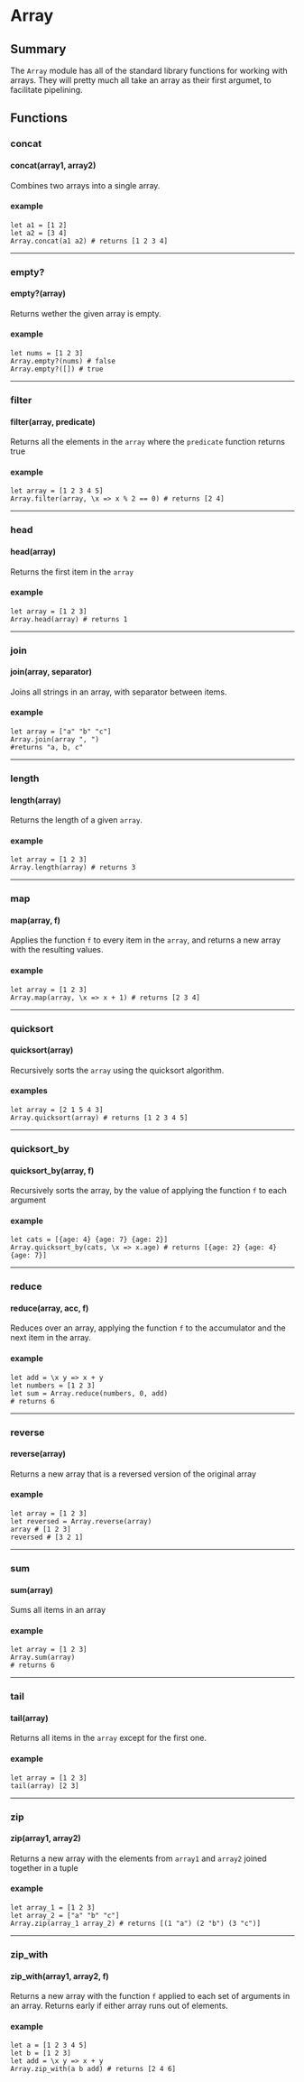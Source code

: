 # Array

## Summary

The `Array` module has all of the standard library functions for working with arrays. They will pretty much all take an array as their first argumet, to facilitate pipelining.

## Functions

### concat

#### concat(array1, array2)

Combines two arrays into a single array.

#### example

```
let a1 = [1 2]
let a2 = [3 4]
Array.concat(a1 a2) # returns [1 2 3 4]
```
---

### empty?

#### empty?(array)

Returns wether the given array is empty.

#### example

```
let nums = [1 2 3]
Array.empty?(nums) # false
Array.empty?([]) # true
```

---

### filter

#### filter(array, predicate)

Returns all the elements in the `array` where the `predicate` function returns true

#### example

```
let array = [1 2 3 4 5]
Array.filter(array, \x => x % 2 == 0) # returns [2 4]
```
 ---

### head

#### head(array)

Returns the first item in the `array`

#### example

```
let array = [1 2 3]
Array.head(array) # returns 1
```
---

### join

#### join(array, separator)

Joins all strings in an array, with separator between items.

#### example

```
let array = ["a" "b" "c"]
Array.join(array ", ")
#returns "a, b, c"
```

---

### length

#### length(array)

Returns the length of a given `array`.

#### example

```
let array = [1 2 3]
Array.length(array) # returns 3
```
---

### map

#### map(array, f)

Applies the function `f` to every item in the `array`, and returns a new array with the resulting values.

#### example

```
let array = [1 2 3]
Array.map(array, \x => x + 1) # returns [2 3 4]
```
---

### quicksort

#### quicksort(array)

Recursively sorts the `array` using the quicksort algorithm.

#### examples

```
let array = [2 1 5 4 3]
Array.quicksort(array) # returns [1 2 3 4 5]
```
---

### quicksort_by

#### quicksort_by(array, f)

Recursively sorts the array, by the value of applying the function `f` to each argument

#### example

```
let cats = [{age: 4} {age: 7} {age: 2}]
Array.quicksort_by(cats, \x => x.age) # returns [{age: 2} {age: 4} {age: 7}]
```
---

### reduce

#### reduce(array, acc, f)

Reduces over an array, applying the function `f` to the accumulator and the next item in the array.

#### example

```
let add = \x y => x + y
let numbers = [1 2 3]
let sum = Array.reduce(numbers, 0, add)
# returns 6
```

---

### reverse

#### reverse(array)

Returns a new array that is a reversed version of the original array

#### example

```
let array = [1 2 3]
let reversed = Array.reverse(array)
array # [1 2 3]
reversed # [3 2 1]
```
---

### sum

#### sum(array)

Sums all items in an array

#### example

```
let array = [1 2 3]
Array.sum(array)
# returns 6
```

---

### tail

#### tail(array)

Returns all items in the `array` except for the first one.

#### example

```
let array = [1 2 3]
tail(array) [2 3]
```
---

### zip

#### zip(array1, array2)

Returns a new array with the elements from `array1` and `array2` joined together in a tuple

#### example

```
let array_1 = [1 2 3]
let array_2 = ["a" "b" "c"]
Array.zip(array_1 array_2) # returns [(1 "a") (2 "b") (3 "c")]
```

---

### zip_with

#### zip_with(array1, array2, f)

Returns a new array with the function `f` applied to each set of arguments in an array. Returns early if either array runs out of elements.

#### example

```
let a = [1 2 3 4 5]
let b = [1 2 3]
let add = \x y => x + y
Array.zip_with(a b add) # returns [2 4 6]
```